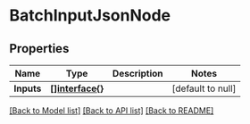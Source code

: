 # BatchInputJsonNode

## Properties
Name | Type | Description | Notes
------------ | ------------- | ------------- | -------------
**Inputs** | [**[]interface{}**](interface{}.md) |  | [default to null]

[[Back to Model list]](../README.md#documentation-for-models) [[Back to API list]](../README.md#documentation-for-api-endpoints) [[Back to README]](../README.md)

